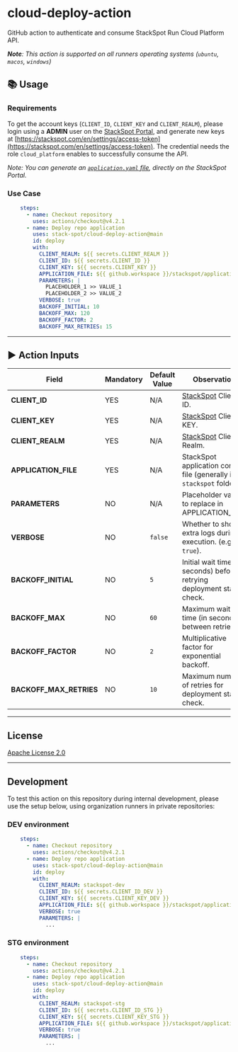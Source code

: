 # cloud-deploy-action

GitHub action to authenticate and consume StackSpot Run Cloud Platform API.

_**Note**: This action is supported on all runners operating systems (`ubuntu`, `macos`, `windows`)_

## 📚 Usage

### Requirements

To get the account keys (`CLIENT_ID`, `CLIENT_KEY` and `CLIENT_REALM`), please login using a **ADMIN** user on the [StackSpot Portal](https://stackspot.com), and generate new keys at [https://stackspot.com/en/settings/access-token](https://stackspot.com/en/settings/access-token). The credential needs the role `cloud_platform` enables to successfully consume the API.

_Note: You can generate an [`application.yaml` file](https://github.com/stack-spot/cloud-deploy-action/blob/main/stackspot/application-new.yaml), directly on the StackSpot Portal._

### Use Case

```yaml
    steps:
      - name: Checkout repository
        uses: actions/checkout@v4.2.1
      - name: Deploy repo application
        uses: stack-spot/cloud-deploy-action@main
        id: deploy
        with:
          CLIENT_REALM: ${{ secrets.CLIENT_REALM }}
          CLIENT_ID: ${{ secrets.CLIENT_ID }}
          CLIENT_KEY: ${{ secrets.CLIENT_KEY }}
          APPLICATION_FILE: ${{ github.workspace }}/stackspot/application.yaml
          PARAMETERS: |
            PLACEHOLDER_1 >> VALUE_1
            PLACEHOLDER_2 >> VALUE_2
          VERBOSE: true
          BACKOFF_INITIAL: 10
          BACKOFF_MAX: 120
          BACKOFF_FACTOR: 2
          BACKOFF_MAX_RETRIES: 15
```

* * *

## ▶️ Action Inputs

Field | Mandatory | Default Value | Observation
------------ | ------------  | ------------- | -------------
**CLIENT_ID** | YES | N/A | [StackSpot](https://stackspot.com/en/settings/access-token) Client ID.
**CLIENT_KEY** | YES | N/A |[StackSpot](https://stackspot.com/en/settings/access-token) Client KEY.
**CLIENT_REALM** | YES | N/A |[StackSpot](https://stackspot.com/en/settings/access-token) Client Realm.
**APPLICATION_FILE** | YES | N/A | StackSpot application config file (generally in `stackspot` folder)
**PARAMETERS** | NO | N/A | Placeholder values to replace in APPLICATION_FILE
**VERBOSE** | NO | `false` | Whether to show extra logs during execution. (e.g: `true`).
**BACKOFF_INITIAL** | NO | `5` | Initial wait time (in seconds) before retrying deployment status check.
**BACKOFF_MAX** | NO | `60` | Maximum wait time (in seconds) between retries.
**BACKOFF_FACTOR** | NO | `2` | Multiplicative factor for exponential backoff.
**BACKOFF_MAX_RETRIES** | NO | `10` | Maximum number of retries for deployment status check.

* * *

## License

[Apache License 2.0](https://github.com/stack-spot/cloud-deploy-action/blob/main/LICENSE)

* * *

## Development

To test this action on this repository during internal development, please use the setup below, using organization runners in private repositories:

### DEV environment

```yaml
    steps:
      - name: Checkout repository
        uses: actions/checkout@v4.2.1
      - name: Deploy repo application
        uses: stack-spot/cloud-deploy-action@main
        id: deploy
        with:
          CLIENT_REALM: stackspot-dev
          CLIENT_ID: ${{ secrets.CLIENT_ID_DEV }}
          CLIENT_KEY: ${{ secrets.CLIENT_KEY_DEV }}
          APPLICATION_FILE: ${{ github.workspace }}/stackspot/application.yaml
          VERBOSE: true
          PARAMETERS: |
            ...
```

### STG environment

```yaml
    steps:
      - name: Checkout repository
        uses: actions/checkout@v4.2.1
      - name: Deploy repo application
        uses: stack-spot/cloud-deploy-action@main
        id: deploy
        with:
          CLIENT_REALM: stackspot-stg
          CLIENT_ID: ${{ secrets.CLIENT_ID_STG }}
          CLIENT_KEY: ${{ secrets.CLIENT_KEY_STG }}
          APPLICATION_FILE: ${{ github.workspace }}/stackspot/application.yaml
          VERBOSE: true
          PARAMETERS: |
            ...
```